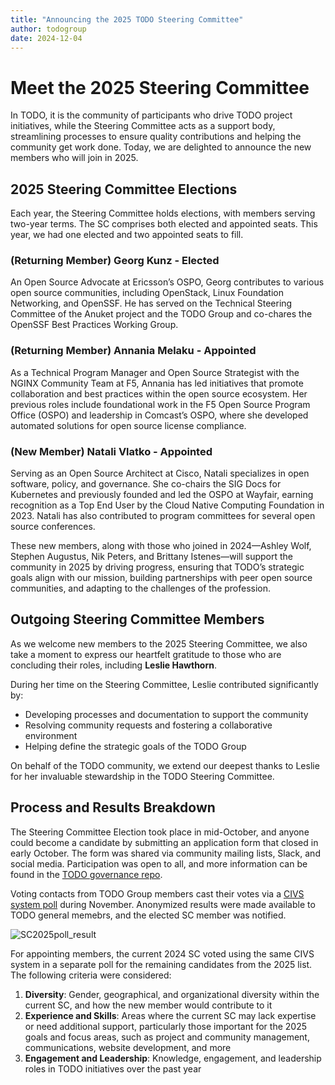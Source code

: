 ```yaml
---
title: "Announcing the 2025 TODO Steering Committee"
author: todogroup
date: 2024-12-04
---
```

# Meet the 2025 Steering Committee  

In TODO, it is the community of participants who drive TODO project initiatives, while the Steering Committee acts as a support body, streamlining processes to ensure quality contributions and helping the community get work done. Today, we are delighted to announce the new members who will join in 2025.  

## 2025 Steering Committee Elections  

Each year, the Steering Committee holds elections, with members serving two-year terms. The SC comprises both elected and appointed seats. This year, we had one elected and two appointed seats to fill.  

### (Returning Member) Georg Kunz - Elected  
An Open Source Advocate at Ericsson’s OSPO, Georg contributes to various open source communities, including OpenStack, Linux Foundation Networking, and OpenSSF. 
He has served on the Technical Steering Committee of the Anuket project and the TODO Group and co-chares the OpenSSF Best Practices Working Group.  

### (Returning Member) Annania Melaku - Appointed  
As a Technical Program Manager and Open Source Strategist with the NGINX Community Team at F5, Annania has led initiatives that promote collaboration and best 
practices within the open source ecosystem. Her previous roles include foundational work in the F5 Open Source Program Office (OSPO) and leadership in Comcast’s OSPO, 
where she developed automated solutions for open source license compliance.  

### (New Member) Natali Vlatko - Appointed  
Serving as an Open Source Architect at Cisco, Natali specializes in open software, policy, and governance. She co-chairs the SIG Docs for Kubernetes and previously 
founded and led the OSPO at Wayfair, earning recognition as a Top End User by the Cloud Native Computing Foundation in 2023. Natali has also contributed to program 
committees for several open source conferences.  

These new members, along with those who joined in 2024—Ashley Wolf, Stephen Augustus, Nik Peters, and Brittany Istenes—will support the community in 2025 by driving progress, ensuring that TODO’s strategic goals align with our mission, building partnerships with peer open source communities, and adapting to the challenges of the profession.  

## Outgoing Steering Committee Members  

As we welcome new members to the 2025 Steering Committee, we also take a moment to express our heartfelt gratitude to those who are concluding their roles, including 
**Leslie Hawthorn**.  

During her time on the Steering Committee, Leslie contributed significantly by:  
- Developing processes and documentation to support the community  
- Resolving community requests and fostering a collaborative environment  
- Helping define the strategic goals of the TODO Group  

On behalf of the TODO community, we extend our deepest thanks to Leslie for her invaluable stewardship in the TODO Steering Committee.

## Process and Results Breakdown  

The Steering Committee Election took place in mid-October, and anyone could become a candidate by submitting an application form that closed in early October. The form was shared via community mailing lists, Slack, and social media. 
Participation was open to all, and more information can be found in the [TODO governance repo](https://github.com/todogroup/governance).  

Voting contacts from TODO Group members cast their votes via a [CIVS system poll](https://civs1.civs.us/) during November. Anonymized results were made available to TODO general memebrs, and the elected SC member was notified.

![SC2025poll_result](https://github.com/user-attachments/assets/1a7ce7fb-b47a-4a7f-83ac-e50143cb281f)


For appointing members, the current 2024 SC voted using the same CIVS system in a separate poll for the remaining candidates from the 2025 list. 
The following criteria were considered:  

1. **Diversity**: Gender, geographical, and organizational diversity within the current SC, and how the new member would contribute to it  
2. **Experience and Skills**: Areas where the current SC may lack expertise or need additional support, particularly those important for the 2025 goals and focus areas, such as project and community management, communications, website development, and more  
3. **Engagement and Leadership**: Knowledge, engagement, and leadership roles in TODO initiatives over the past year  

